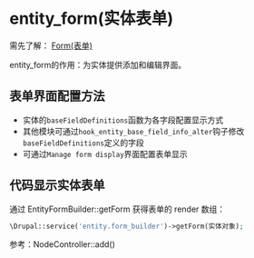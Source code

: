 entity_form(实体表单)
====================

需先了解： [Form(表单)](form.md)

entity_form的作用：为实体提供添加和编辑界面。

## 表单界面配置方法

* 实体的`baseFieldDefinitions`函数为各字段配置显示方式
* 其他模块可通过`hook_entity_base_field_info_alter`钩子修改`baseFieldDefinitions`定义的字段
* 可通过`Manage form display`界面配置表单显示

## 代码显示实体表单
通过 EntityFormBuilder::getForm 获得表单的 render 数组：
```php
\Drupal::service('entity.form_builder')->getForm(实体对象);
```
参考：NodeController::add()
